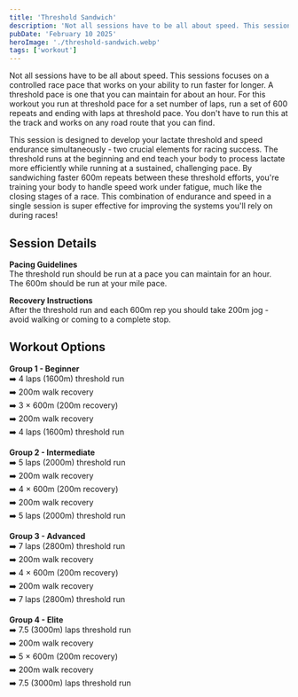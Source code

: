 ```yaml
---
title: 'Threshold Sandwich'
description: 'Not all sessions have to be all about speed. This session focuses on a controlled race pace that improves your ability to run faster for longer.' 
pubDate: 'February 10 2025'
heroImage: './threshold-sandwich.webp'
tags: ['workout']
---
```


Not all sessions have to be all about speed. This sessions focuses on a controlled race pace that works on your ability to run faster for longer. A threshold pace is one that you can maintain for about an hour. For this workout you run at threshold pace for a set number of laps, run a set of 600 repeats and ending with laps at threshold pace. You don't have to run this at the track and works on any road route that you can find.

This session is designed to develop your lactate threshold and speed endurance simultaneously - two crucial elements for racing success. The threshold runs at the beginning and end teach your body to process lactate more efficiently while running at a sustained, challenging pace. By sandwiching faster 600m repeats between these threshold efforts, you're training your body to handle speed work under fatigue, much like the closing stages of a race. This combination of endurance and speed in a single session is super effective for improving the systems you'll rely on during races!

## Session Details

**Pacing Guidelines**  
The threshold run should be run at a pace you can maintain for an hour.  
The 600m should be run at your mile pace.

**Recovery Instructions**  
After the threshold run and each 600m rep you should take 200m jog - avoid walking or coming to a complete stop.

## Workout Options  

**Group 1 - Beginner**  
➡️ 4 laps (1600m) threshold run  
➡️ 200m walk recovery  
➡️ 3 × 600m (200m recovery)  
➡️ 200m walk recovery  
➡️ 4 laps (1600m) threshold run  

**Group 2 - Intermediate**  
➡️ 5 laps (2000m) threshold run  
➡️ 200m walk recovery  
➡️ 4 × 600m (200m recovery)  
➡️ 200m walk recovery  
➡️ 5 laps (2000m) threshold run  

**Group 3 - Advanced**  
➡️ 7 laps (2800m) threshold run  
➡️ 200m walk recovery  
➡️ 4 × 600m (200m recovery)  
➡️ 200m walk recovery  
➡️ 7 laps (2800m) threshold run  

**Group 4 - Elite**  
➡️ 7.5 (3000m) laps threshold run  
➡️ 200m walk recovery  
➡️ 5 × 600m (200m recovery)  
➡️ 200m walk recovery  
➡️ 7.5 (3000m) laps threshold run  